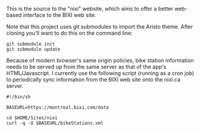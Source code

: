 This is the source to the "nixi" website, which aims to offer a better web-based
interface to the BIXI web site.

Note that this project uses git submodules to import the Aristo theme. After
cloning you'll want to do this on the command line:

    git submodule init
    git submodule update

Because of modern browser's same origin policies, bike station information needs
to be served up from the same server as that of the app's HTML/Javascript. I
currently use the following script (running as a cron job) to periodically
sync information from the BIXI web site onto the nixi.ca server.

    #!/bin/sh
    
    BASEURL=https://montreal.bixi.com/data
    
    cd $HOME/Sites/nixi
    curl -q -O $BASEURL/bikeStations.xml



